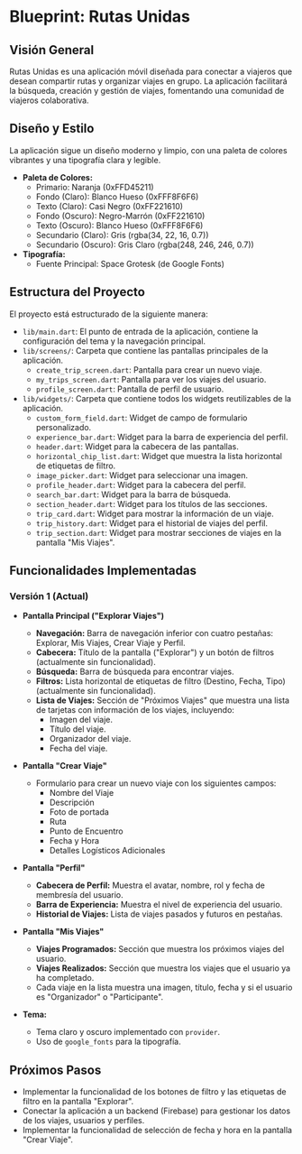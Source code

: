 # Blueprint: Rutas Unidas

## Visión General

Rutas Unidas es una aplicación móvil diseñada para conectar a viajeros que desean compartir rutas y organizar viajes en grupo. La aplicación facilitará la búsqueda, creación y gestión de viajes, fomentando una comunidad de viajeros colaborativa.

## Diseño y Estilo

La aplicación sigue un diseño moderno y limpio, con una paleta de colores vibrantes y una tipografía clara y legible.

*   **Paleta de Colores:**
    *   Primario: Naranja (0xFFD45211)
    *   Fondo (Claro): Blanco Hueso (0xFFF8F6F6)
    *   Texto (Claro): Casi Negro (0xFF221610)
    *   Fondo (Oscuro): Negro-Marrón (0xFF221610)
    *   Texto (Oscuro): Blanco Hueso (0xFFF8F6F6)
    *   Secundario (Claro): Gris (rgba(34, 22, 16, 0.7))
    *   Secundario (Oscuro): Gris Claro (rgba(248, 246, 246, 0.7))
*   **Tipografía:**
    *   Fuente Principal: Space Grotesk (de Google Fonts)

## Estructura del Proyecto

El proyecto está estructurado de la siguiente manera:

*   `lib/main.dart`: El punto de entrada de la aplicación, contiene la configuración del tema y la navegación principal.
*   `lib/screens/`: Carpeta que contiene las pantallas principales de la aplicación.
    *   `create_trip_screen.dart`: Pantalla para crear un nuevo viaje.
    *   `my_trips_screen.dart`: Pantalla para ver los viajes del usuario.
    *   `profile_screen.dart`: Pantalla de perfil de usuario.
*   `lib/widgets/`: Carpeta que contiene todos los widgets reutilizables de la aplicación.
    *   `custom_form_field.dart`: Widget de campo de formulario personalizado.
    *   `experience_bar.dart`: Widget para la barra de experiencia del perfil.
    *   `header.dart`: Widget para la cabecera de las pantallas.
    *   `horizontal_chip_list.dart`: Widget que muestra la lista horizontal de etiquetas de filtro.
    *   `image_picker.dart`: Widget para seleccionar una imagen.
    *   `profile_header.dart`: Widget para la cabecera del perfil.
    *   `search_bar.dart`: Widget para la barra de búsqueda.
    *   `section_header.dart`: Widget para los títulos de las secciones.
    *   `trip_card.dart`: Widget para mostrar la información de un viaje.
    *   `trip_history.dart`: Widget para el historial de viajes del perfil.
    *   `trip_section.dart`: Widget para mostrar secciones de viajes en la pantalla "Mis Viajes".

## Funcionalidades Implementadas

### Versión 1 (Actual)

*   **Pantalla Principal ("Explorar Viajes")**
    *   **Navegación:** Barra de navegación inferior con cuatro pestañas: Explorar, Mis Viajes, Crear Viaje y Perfil.
    *   **Cabecera:** Título de la pantalla ("Explorar") y un botón de filtros (actualmente sin funcionalidad).
    *   **Búsqueda:** Barra de búsqueda para encontrar viajes.
    *   **Filtros:** Lista horizontal de etiquetas de filtro (Destino, Fecha, Tipo) (actualmente sin funcionalidad).
    *   **Lista de Viajes:** Sección de "Próximos Viajes" que muestra una lista de tarjetas con información de los viajes, incluyendo:
        *   Imagen del viaje.
        *   Título del viaje.
        *   Organizador del viaje.
        *   Fecha del viaje.
*   **Pantalla "Crear Viaje"**
    *   Formulario para crear un nuevo viaje con los siguientes campos:
        *   Nombre del Viaje
        *   Descripción
        *   Foto de portada
        *   Ruta
        *   Punto de Encuentro
        *   Fecha y Hora
        *   Detalles Logísticos Adicionales
*   **Pantalla "Perfil"**
    *   **Cabecera de Perfil:** Muestra el avatar, nombre, rol y fecha de membresía del usuario.
    *   **Barra de Experiencia:** Muestra el nivel de experiencia del usuario.
    *   **Historial de Viajes:** Lista de viajes pasados y futuros en pestañas.
*   **Pantalla "Mis Viajes"**
    *   **Viajes Programados:** Sección que muestra los próximos viajes del usuario.
    *   **Viajes Realizados:** Sección que muestra los viajes que el usuario ya ha completado.
    *   Cada viaje en la lista muestra una imagen, título, fecha y si el usuario es "Organizador" o "Participante".

*   **Tema:**
    *   Tema claro y oscuro implementado con `provider`.
    *   Uso de `google_fonts` para la tipografía.

## Próximos Pasos

*   Implementar la funcionalidad de los botones de filtro y las etiquetas de filtro en la pantalla "Explorar".
*   Conectar la aplicación a un backend (Firebase) para gestionar los datos de los viajes, usuarios y perfiles.
*   Implementar la funcionalidad de selección de fecha y hora en la pantalla "Crear Viaje".
